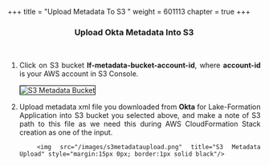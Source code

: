 +++
title = "Upload Metadata To S3 "
weight = 601113
chapter = true
+++

<center><h3>Upload Okta Metadata Into S3 </h3></center>

<div style="text-align: justify">

   <br/>
   
   
      
   <ol>
      <li>Click on S3 bucket <b>lf-metadata-bucket-account-id</b>, where <b>account-id</b> is your AWS account in S3 Console.</li>
      <img src="/images/s3metadatabucket.png" title="S3 Metadata Bucket" style="margin:15px 0px; border:1px solid black"/>
      <li>Upload metadata xml file you downloaded from <b>Okta</b> for Lake-Formation Application into S3 bucket you selected above, and make a note of S3 path to this file 
      as we need this during AWS CloudFormation Stack creation as one of the input. </li>
      
      <img src="/images/s3metadataupload.png" title="S3 Metadata Upload" style="margin:15px 0px; border:1px solid black"/>
      
   </ol>
   
   
   
</div>